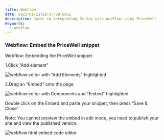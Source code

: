 ```yaml
---
title: Webflow
date: 2022-01-21T19:57:09.066Z
description: Guide to integrating Stripe with Webflow using PriceWell
keywords:
  - webflow
---
```

### Webflow: Embed the PriceWell snippet

Webflow: Embedding the PriceWell snippet

1.Click "Add element"

![webflow editor with "Add Elements" highlighted](https://s3-eu-central-1.amazonaws.com/euc-cdn.freshdesk.com/data/helpdesk/attachments/production/80019980002/original/JcoCYEeygRAxvklACCC9m2ZbvlYNfVTMaQ.png?1625215880)

2.Drag an "Embed" onto the page

![webflow editor with Components and "Embed" highlighted](https://s3-eu-central-1.amazonaws.com/euc-cdn.freshdesk.com/data/helpdesk/attachments/production/80019980003/original/xhoO8EIn5thTse6VkGxWRxB98hZ30QQVMg.png?1625215881)

Double click on the Embed and paste your snippet, then press “Save & Close”.

Note: You cannot preview the embed in edit mode, you need to publish your site and view the published version.

![webflow html embed code editor](https://s3-eu-central-1.amazonaws.com/euc-cdn.freshdesk.com/data/helpdesk/attachments/production/80019980015/original/jBrXYX6zLLYgynimFqV7mCScIKWboh74Hw.png?1625215885)